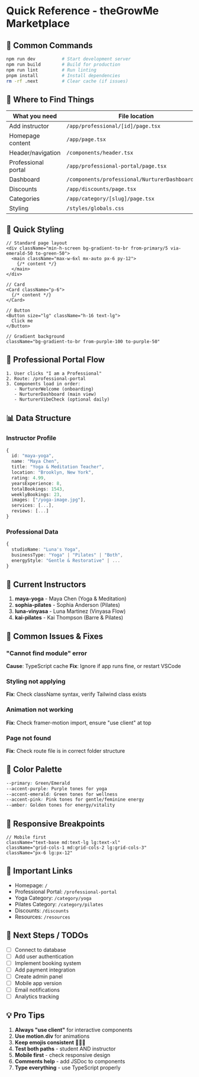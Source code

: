 # Quick Reference - theGrowMe Marketplace

## 🚀 Common Commands
```bash
npm run dev          # Start development server
npm run build        # Build for production
npm run lint         # Run linting
pnpm install         # Install dependencies
rm -rf .next         # Clear cache (if issues)
```

## 📁 Where to Find Things

| What you need | File location |
|--------------|---------------|
| Add instructor | `/app/professional/[id]/page.tsx` |
| Homepage content | `/app/page.tsx` |
| Header/navigation | `/components/header.tsx` |
| Professional portal | `/app/professional-portal/page.tsx` |
| Dashboard | `/components/professional/NurturerDashboard.tsx` |
| Discounts | `/app/discounts/page.tsx` |
| Categories | `/app/category/[slug]/page.tsx` |
| Styling | `/styles/globals.css` |

## 🎨 Quick Styling

```tsx
// Standard page layout
<div className="min-h-screen bg-gradient-to-br from-primary/5 via-emerald-50 to-green-50">
  <main className="max-w-6xl mx-auto px-6 py-12">
    {/* content */}
  </main>
</div>

// Card
<Card className="p-6">
  {/* content */}
</Card>

// Button
<Button size="lg" className="h-16 text-lg">
  Click me
</Button>

// Gradient background
className="bg-gradient-to-br from-purple-100 to-purple-50"
```

## 🔧 Professional Portal Flow

```
1. User clicks "I am a Professional"
2. Route: /professional-portal
3. Components load in order:
   - NurturerWelcome (onboarding)
   - NurturerDashboard (main view)
   - NurturerVibeCheck (optional daily)
```

## 📊 Data Structure

### Instructor Profile
```typescript
{
  id: "maya-yoga",
  name: "Maya Chen",
  title: "Yoga & Meditation Teacher",
  location: "Brooklyn, New York",
  rating: 4.99,
  yearsExperience: 8,
  totalBookings: 1543,
  weeklyBookings: 23,
  images: ["/yoga-image.jpg"],
  services: [...],
  reviews: [...]
}
```

### Professional Data
```typescript
{
  studioName: "Luna's Yoga",
  businessType: "Yoga" | "Pilates" | "Both",
  energyStyle: "Gentle & Restorative" | ...
}
```

## 🎯 Current Instructors

1. **maya-yoga** - Maya Chen (Yoga & Meditation)
2. **sophia-pilates** - Sophia Anderson (Pilates)
3. **luna-vinyasa** - Luna Martinez (Vinyasa Flow)
4. **kai-pilates** - Kai Thompson (Barre & Pilates)

## 🐛 Common Issues & Fixes

### "Cannot find module" error
**Cause**: TypeScript cache
**Fix**: Ignore if app runs fine, or restart VSCode

### Styling not applying
**Fix**: Check className syntax, verify Tailwind class exists

### Animation not working
**Fix**: Check framer-motion import, ensure "use client" at top

### Page not found
**Fix**: Check route file is in correct folder structure

## 🎨 Color Palette

```css
--primary: Green/Emerald
--accent-purple: Purple tones for yoga
--accent-emerald: Green tones for wellness
--accent-pink: Pink tones for gentle/feminine energy
--amber: Golden tones for energy/vitality
```

## 📱 Responsive Breakpoints

```tsx
// Mobile first
className="text-base md:text-lg lg:text-xl"
className="grid-cols-1 md:grid-cols-2 lg:grid-cols-3"
className="px-6 lg:px-12"
```

## 🔗 Important Links

- Homepage: `/`
- Professional Portal: `/professional-portal`
- Yoga Category: `/category/yoga`
- Pilates Category: `/category/pilates`
- Discounts: `/discounts`
- Resources: `/resources`

## 📝 Next Steps / TODOs

- [ ] Connect to database
- [ ] Add user authentication
- [ ] Implement booking system
- [ ] Add payment integration
- [ ] Create admin panel
- [ ] Mobile app version
- [ ] Email notifications
- [ ] Analytics tracking

## 💡 Pro Tips

1. **Always "use client"** for interactive components
2. **Use motion.div** for animations
3. **Keep emojis consistent** 🌿✨💚
4. **Test both paths** - student AND instructor
5. **Mobile first** - check responsive design
6. **Comments help** - add JSDoc to components
7. **Type everything** - use TypeScript properly

